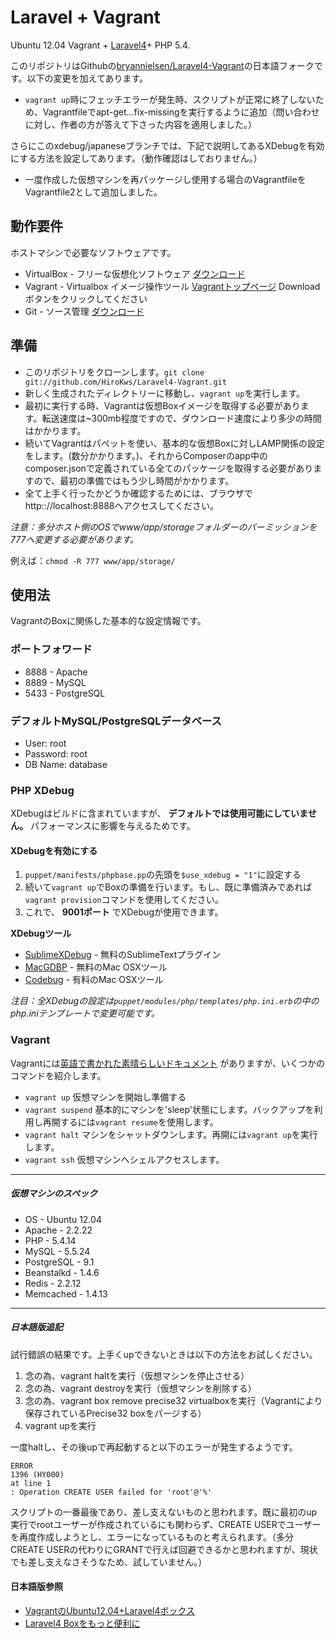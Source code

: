# Laravel + Vagrant

Ubuntu 12.04 Vagrant + [Laravel4](http://four.laravel.com)+ PHP 5.4.

このリポジトリはGithubの[bryannielsen/Laravel4-Vagrant](https://github.com/bryannielsen/Laravel4-Vagrant)の日本語フォークです。以下の変更を加えてあります。

* `vagrant up`時にフェッチエラーが発生時、スクリプトが正常に終了しないため、Vagrantfileでapt-get...fix-missingを実行するように追加（問い合わせに対し、作者の方が答えて下さった内容を適用しました。）

さらにこのxdebug/japaneseブランチでは、下記で説明してあるXDebugを有効にする方法を設定してあります。（動作確認はしておりません。）

* 一度作成した仮想マシンを再パッケージし使用する場合のVagrantfileをVagrantfile2として追加しました。


## 動作要件

ホストマシンで必要なソフトウェアです。

* VirtualBox - フリーな仮想化ソフトウェア [ダウンロード](https://www.virtualbox.org/wiki/Downloads)
* Vagrant - Virtualbox イメージ操作ツール [Vagrantトップページ](https://www.vagrantup.com) Downloadボタンをクリックしてください
* Git - ソース管理 [ダウンロード](http://git-scm.com/downloads)

## 準備


* このリポジトリをクローンします。`git clone git://github.com/HiroKws/Laravel4-Vagrant.git`
* 新しく生成されたディレクトリーに移動し、`vagrant up`を実行します。
* 最初に実行する時、Vagrantは仮想Boxイメージを取得する必要があります。転送速度は~300mb程度ですので、ダウンロード速度により多少の時間はかかります。
* 続いてVagrantはパペットを使い、基本的な仮想Boxに対しLAMP関係の設定をします。(数分かかります。)、それからComposerのapp中のcomposer.jsonで定義されている全てのパッケージを取得する必要がありますので、最初の準備ではもう少し時間がかかります。
* 全て上手く行ったかどうか確認するためには、ブラウザでhttp:://localhost:8888へアクセスしてください。

*注意：多分ホスト側のOSでwww/app/storageフォルダーのパーミッションを777へ変更する必要があります。*


例えば：`chmod -R 777 www/app/storage/`


## 使用法

VagrantのBoxに関係した基本的な設定情報です。

### ポートフォワード

* 8888 - Apache
* 8889 - MySQL
* 5433 - PostgreSQL


### デフォルトMySQL/PostgreSQLデータベース

* User: root
* Password: root
* DB Name: database


### PHP XDebug

XDebugはビルドに含まれていますが、 **デフォルトでは使用可能にしていません。** パフォーマンスに影響を与えるためです。

#### XDebugを有効にする

1. `puppet/manifests/phpbase.pp`の先頭を`$use_xdebug = "1"`に設定する
2. 続いて`vagrant up`でBoxの準備を行います。もし、既に準備済みであれば`vagrant provision`コマンドを使用してください。
3. これで、 **9001ポート** でXDebugが使用できます。

**XDebugツール**

* [SublimeXDebug](https://github.com/Kindari/SublimeXdebug) - 無料のSublimeTextプラグイン
* [MacGDBP](http://www.bluestatic.org/software/macgdbp/) - 無料のMac OSXツール
* [Codebug](http://www.codebugapp.com/) - 有料のMac OSXツール


_注目：全XDebugの設定は`puppet/modules/php/templates/php.ini.erb`の中のphp.iniテンプレートで変更可能です。_

### Vagrant

Vagrantには[英語で書かれた素晴らしいドキュメント](http://vagrantup.com/v1/docs/index.html) がありますが、いくつかのコマンドを紹介します。

* `vagrant up` 仮想マシンを開始し準備する
* `vagrant suspend` 基本的にマシンを'sleep'状態にします。バックアップを利用し再開するには`vagrant resume`を使用します。
* `vagrant halt` マシンをシャットダウンします。再開には`vagrant up`を実行します。
* `vagrant ssh` 仮想マシンへシェルアクセスします。

----
##### 仮想マシンのスペック #####

* OS     - Ubuntu 12.04
* Apache - 2.2.22
* PHP    - 5.4.14
* MySQL  - 5.5.24
* PostgreSQL - 9.1
* Beanstalkd - 1.4.6
* Redis - 2.2.12
* Memcached - 1.4.13

----
##### 日本語版追記 #####

試行錯誤の結果です。上手くupできないときは以下の方法をお試しください。


1. 念の為、vagrant haltを実行（仮想マシンを停止させる）
2. 念の為、vagrant destroyを実行（仮想マシンを削除する）
3. 念の為、vagrant box remove precise32 virtualboxを実行（Vagrantにより保存されているPrecise32 boxをパージする）
4. vagrant upを実行

一度haltし、その後upで再起動すると以下のエラーが発生するようです。

    ERROR
    1396 (HY000)
    at line 1
    : Operation CREATE USER failed for 'root'@'%'

スクリプトの一番最後であり、差し支えないものと思われます。既に最初のup実行でrootユーザーが作成されているにも関わらず、CREATE USERでユーザーを再度作成しようとし、エラーになっているものと考えられます。（多分CREATE USERの代わりにGRANTで行えば回避できるかと思われますが、現状でも差し支えなさそうなため、試していません。）

#### 日本語版参照

* [VagrantのUbuntu12.04+Laravel4ボックス](http://kore1server.com/141/Vagrant%E3%81%AEUbuntu12.04%2BLaravel4%E3%83%9C%E3%83%83%E3%82%AF%E3%82%B9)
* [Laravel4 Boxをもっと便利に](http://kore1server.com/143/Laravel4+Box%E3%82%92%E3%82%82%E3%81%A3%E3%81%A8%E4%BE%BF%E5%88%A9%E3%81%AB)
